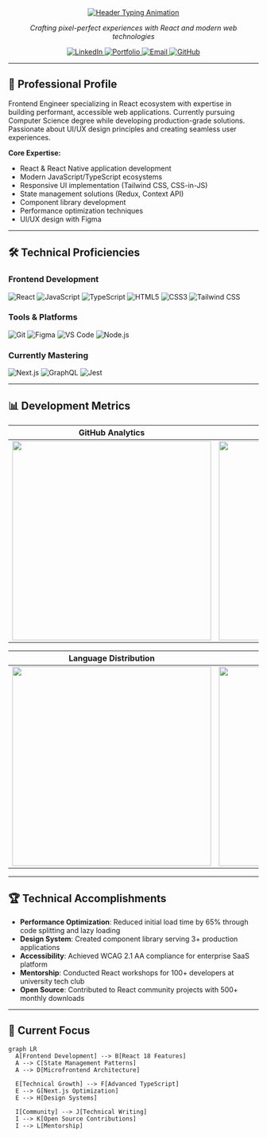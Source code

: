 <div align="center">
  <a href="https://wajiha-portfolio.vercel.app">
    <img src="https://readme-typing-svg.demolab.com?font=Fira+Code&weight=600&size=28&duration=4000&pause=1000&color=4A8EFF&center=true&vCenter=true&width=600&lines=Wajiha+Kulsum;Frontend+Engineer+%7C+React+Specialist+%7C+UI%2FUX+Designer" alt="Header Typing Animation">
  </a>
</div>

<div align="center">
  <p>
    <i>Crafting pixel-perfect experiences with React and modern web technologies</i>
  </p>
  
  <p>
    <a href="https://www.linkedin.com/in/wajiha-kulsum/">
      <img src="https://img.shields.io/badge/LinkedIn-0A66C2?style=flat&logo=linkedin&logoColor=white" alt="LinkedIn">
    </a>
    <a href="https://wajiha-portfolio.vercel.app">
      <img src="https://img.shields.io/badge/Portfolio-111827?style=flat&logo=vercel&logoColor=white" alt="Portfolio">
    </a>
    <a href="mailto:wajihakulsum@gmail.com">
      <img src="https://img.shields.io/badge/Email-EA4335?style=flat&logo=gmail&logoColor=white" alt="Email">
    </a>
    <a href="https://github.com/Wajiha-Kulsum">
      <img src="https://img.shields.io/badge/GitHub-181717?style=flat&logo=github&logoColor=white" alt="GitHub">
    </a>
  </p>
</div>

---

## 🚀 Professional Profile

Frontend Engineer specializing in React ecosystem with expertise in building performant, accessible web applications. Currently pursuing Computer Science degree while developing production-grade solutions. Passionate about UI/UX design principles and creating seamless user experiences.

**Core Expertise:**
- React & React Native application development
- Modern JavaScript/TypeScript ecosystems
- Responsive UI implementation (Tailwind CSS, CSS-in-JS)
- State management solutions (Redux, Context API)
- Component library development
- Performance optimization techniques
- UI/UX design with Figma

---

## 🛠 Technical Proficiencies

### Frontend Development
![React](https://img.shields.io/badge/-React-61DAFB?logo=react&logoColor=white&style=flat)
![JavaScript](https://img.shields.io/badge/-JavaScript-F7DF1E?logo=javascript&logoColor=black&style=flat)
![TypeScript](https://img.shields.io/badge/-TypeScript-3178C6?logo=typescript&logoColor=white&style=flat)
![HTML5](https://img.shields.io/badge/-HTML5-E34F26?logo=html5&logoColor=white&style=flat)
![CSS3](https://img.shields.io/badge/-CSS3-1572B6?logo=css3&logoColor=white&style=flat)
![Tailwind CSS](https://img.shields.io/badge/-Tailwind_CSS-06B6D4?logo=tailwindcss&logoColor=white&style=flat)

### Tools & Platforms
![Git](https://img.shields.io/badge/-Git-F05032?logo=git&logoColor=white&style=flat)
![Figma](https://img.shields.io/badge/-Figma-F24E1E?logo=figma&logoColor=white&style=flat)
![VS Code](https://img.shields.io/badge/-VS_Code-007ACC?logo=visualstudiocode&logoColor=white&style=flat)
![Node.js](https://img.shields.io/badge/-Node.js-339933?logo=nodedotjs&logoColor=white&style=flat)

### Currently Mastering
![Next.js](https://img.shields.io/badge/-Next.js-000000?logo=nextdotjs&logoColor=white&style=flat)
![GraphQL](https://img.shields.io/badge/-GraphQL-E10098?logo=graphql&logoColor=white&style=flat)
![Jest](https://img.shields.io/badge/-Jest-C21325?logo=jest&logoColor=white&style=flat)

---

## 📊 Development Metrics

<div align="center">
  
  | **GitHub Analytics** | **Contribution Graph** |
  |----------------------|------------------------|
  | <img src="https://github-readme-stats.vercel.app/api?username=Wajiha-Kulsum&show_icons=true&theme=algolia&hide_border=true&include_all_commits=true&count_private=true" width="400"> | <img src="https://github-readme-activity-graph.vercel.app/graph?username=Wajiha-Kulsum&theme=react-dark&hide_border=true&area=true&custom_title=Development%20Activity" width="400"> |
  
  | **Language Distribution** | **Streak Stats** |
  |---------------------------|------------------|
  | <img src="https://github-readme-stats.vercel.app/api/top-langs/?username=Wajiha-Kulsum&layout=compact&theme=algolia&hide_border=true&langs_count=8" width="400"> | <img src="https://github-readme-streak-stats.herokuapp.com/?user=Wajiha-Kulsum&theme=algolia&hide_border=true" width="400"> |
  
</div>

---

## 🏆 Technical Accomplishments

- **Performance Optimization**: Reduced initial load time by 65% through code splitting and lazy loading
- **Design System**: Created component library serving 3+ production applications
- **Accessibility**: Achieved WCAG 2.1 AA compliance for enterprise SaaS platform
- **Mentorship**: Conducted React workshops for 100+ developers at university tech club
- **Open Source**: Contributed to React community projects with 500+ monthly downloads

---

## 🌱 Current Focus

```mermaid
graph LR
  A[Frontend Development] --> B[React 18 Features]
  A --> C[State Management Patterns]
  A --> D[Microfrontend Architecture]
  
  E[Technical Growth] --> F[Advanced TypeScript]
  E --> G[Next.js Optimization]
  E --> H[Design Systems]
  
  I[Community] --> J[Technical Writing]
  I --> K[Open Source Contributions]
  I --> L[Mentorship]
